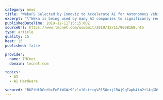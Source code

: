 ```yaml
---
category: news
title: "WekaFS Selected by Innoviz to Accelerate AI for Autonomous Vehicle Innovations"
excerpt: "\"Weka is being used by many AI companies to significanly reduce AI training Epochs. We can help companies shorten wall clock time by ensuring the GPU cluster is fully saturated with as much data as the application needs. Managing large amounts of data is ..."
publishedDateTime: 2019-12-11T15:15:00Z
sourceUrl: https://www.tmcnet.com/usubmit/2019/12/11/9068168.htm
type: article
quality: 15
heat: 15
published: false

provider:
  name: TMCnet
  domain: tmcnet.com

topics:
  - AI
  - AI Hardware

secured: "BKPiHtDGedbxFeEiWGWr9Cz1x1Ost+rgV815On+jCRAj9qIwpb4tn2+lAgGDSrHw4UAzCm4w3etYD+LsHlL2n0boqwW4adreANgXNCDFawalhsKx8LIA+Yte7GPAUkcToTTWM6Sxp6zlLNGb8LDcDqMbKtG/x2RFGhSJxgzArfjHVsEa/1UaeJy1R+lDdNGHqTlnrEdNzC5E3Ni+llxphPZlqcQF4cEW9Bgo6yNSU4TvI7LmgN7TwcsFXhEprcJ8+mClfOxYNWz32dBNYSMkZA==;NkkGe3fqwxbrrkAW2ErCEA=="
---
```


